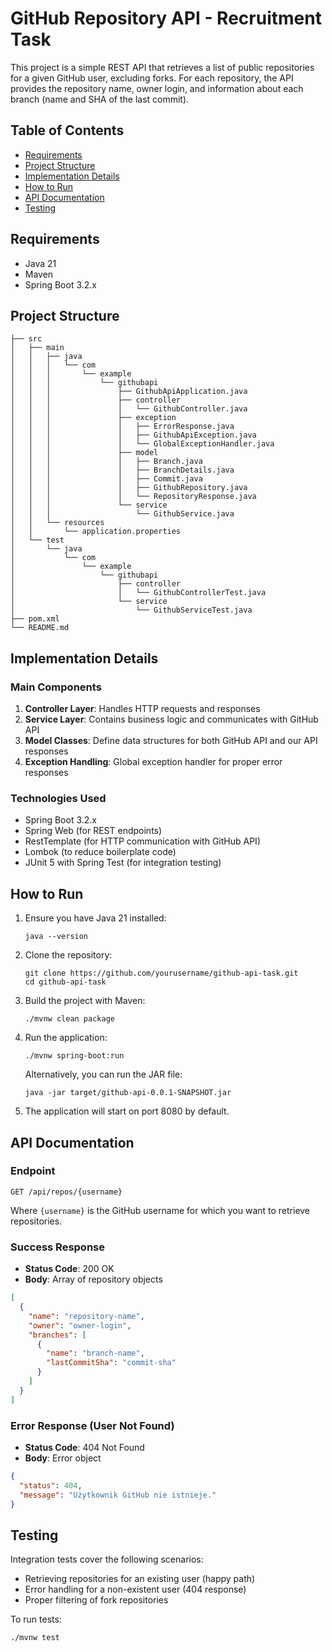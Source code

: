 # GitHub Repository API - Recruitment Task

This project is a simple REST API that retrieves a list of public repositories for a given GitHub user, excluding forks. For each repository, the API provides the repository name, owner login, and information about each branch (name and SHA of the last commit).

## Table of Contents
- [Requirements](#requirements)
- [Project Structure](#project-structure)
- [Implementation Details](#implementation-details)
- [How to Run](#how-to-run)
- [API Documentation](#api-documentation)
- [Testing](#testing)

## Requirements

- Java 21
- Maven
- Spring Boot 3.2.x

## Project Structure

```
├── src
│   ├── main
│   │   ├── java
│   │   │   └── com
│   │   │       └── example
│   │   │           └── githubapi
│   │   │               ├── GithubApiApplication.java
│   │   │               ├── controller
│   │   │               │   └── GithubController.java
│   │   │               ├── exception
│   │   │               │   ├── ErrorResponse.java
│   │   │               │   ├── GithubApiException.java
│   │   │               │   └── GlobalExceptionHandler.java
│   │   │               ├── model
│   │   │               │   ├── Branch.java
│   │   │               │   ├── BranchDetails.java
│   │   │               │   ├── Commit.java
│   │   │               │   ├── GithubRepository.java
│   │   │               │   └── RepositoryResponse.java
│   │   │               └── service
│   │   │                   └── GithubService.java
│   │   └── resources
│   │       └── application.properties
│   └── test
│       └── java
│           └── com
│               └── example
│                   └── githubapi
│                       ├── controller
│                       │   └── GithubControllerTest.java
│                       └── service
│                           └── GithubServiceTest.java
├── pom.xml
└── README.md
```

## Implementation Details

### Main Components

1. **Controller Layer**: Handles HTTP requests and responses
2. **Service Layer**: Contains business logic and communicates with GitHub API
3. **Model Classes**: Define data structures for both GitHub API and our API responses
4. **Exception Handling**: Global exception handler for proper error responses

### Technologies Used

- Spring Boot 3.2.x
- Spring Web (for REST endpoints)
- RestTemplate (for HTTP communication with GitHub API)
- Lombok (to reduce boilerplate code)
- JUnit 5 with Spring Test (for integration testing)

## How to Run

1. Ensure you have Java 21 installed:
   ```
   java --version
   ```

2. Clone the repository:
   ```
   git clone https://github.com/yourusername/github-api-task.git
   cd github-api-task
   ```

3. Build the project with Maven:
   ```
   ./mvnw clean package
   ```

4. Run the application:
   ```
   ./mvnw spring-boot:run
   ```
   
   Alternatively, you can run the JAR file:
   ```
   java -jar target/github-api-0.0.1-SNAPSHOT.jar
   ```

5. The application will start on port 8080 by default.

## API Documentation

### Endpoint

```
GET /api/repos/{username}
```

Where `{username}` is the GitHub username for which you want to retrieve repositories.

### Success Response

- **Status Code**: 200 OK
- **Body**: Array of repository objects

```json
[
  {
    "name": "repository-name",
    "owner": "owner-login",
    "branches": [
      {
        "name": "branch-name",
        "lastCommitSha": "commit-sha"
      }
    ]
  }
]
```

### Error Response (User Not Found)

- **Status Code**: 404 Not Found
- **Body**: Error object

```json
{
  "status": 404,
  "message": "Użytkownik GitHub nie istnieje."
}
```

## Testing

Integration tests cover the following scenarios:
- Retrieving repositories for an existing user (happy path)
- Error handling for a non-existent user (404 response)
- Proper filtering of fork repositories

To run tests:
```
./mvnw test
```